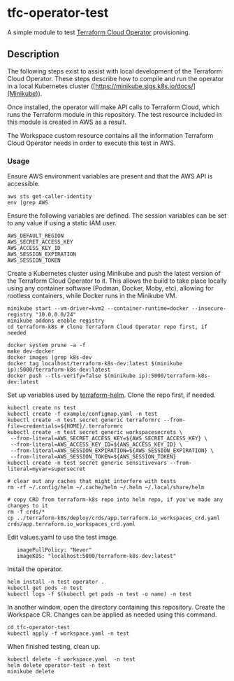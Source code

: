 # tfc-operator-test
A simple module to test [Terraform Cloud Operator](https://github.com/hashicorp/terraform-k8s) provisioning.

## Description

The following steps exist to assist with local development of the Terraform Cloud Operator. These steps describe how to compile and run the operator in a local Kubernetes cluster ([https://minikube.sigs.k8s.io/docs/](Minikube)).

Once installed, the operator will make API calls to Terraform Cloud, which runs the Terraform module in this repository. The test resource included in this module is created in AWS as a result.

The Workspace custom resource contains all the information Terraform Cloud Operator needs in order to execute this test in AWS.

### Usage

Ensure AWS environment variables are present and that the AWS API is accessible.

```
aws sts get-caller-identity
env |grep AWS
```

Ensure the following variables are defined. The session variables can be set to any value if using a static IAM user.

```
AWS_DEFAULT_REGION
AWS_SECRET_ACCESS_KEY
AWS_ACCESS_KEY_ID
AWS_SESSION_EXPIRATION
AWS_SESSION_TOKEN
```

Create a Kubernetes cluster using Minikube and push the latest version of the Terraform Cloud Operator to it. This allows the build to take place locally using any container software (Podman, Docker, Moby, etc), allowing for rootless containers, while Docker runs in the Minikube VM.

```
minikube start --vm-driver=kvm2 --container-runtime=docker --insecure-registry "10.0.0.0/24"
minikube addons enable registry
cd terraform-k8s # clone Terraform Cloud Operator repo first, if needed

docker system prune -a -f
make dev-docker
docker images |grep k8s-dev
docker tag localhost/terraform-k8s-dev:latest $(minikube ip):5000/terraform-k8s-dev:latest
docker push --tls-verify=false $(minikube ip):5000/terraform-k8s-dev:latest
```

Set up variables used by [terraform-helm](https://github.com/hashicorp/terraform-helm). Clone the repo first, if needed.

```
kubectl create ns test
kubectl create -f example/configmap.yaml -n test
kubectl create -n test secret generic terraformrc --from-file=credentials=${HOME}/.terraformrc
kubectl create -n test secret generic workspacesecrets \
 --from-literal=AWS_SECRET_ACCESS_KEY=${AWS_SECRET_ACCESS_KEY} \
 --from-literal=AWS_ACCESS_KEY_ID=${AWS_ACCESS_KEY_ID} \
 --from-literal=AWS_SESSION_EXPIRATION=${AWS_SESSION_EXPIRATION} \
 --from-literal=AWS_SESSION_TOKEN=${AWS_SESSION_TOKEN}
kubectl create -n test secret generic sensitivevars --from-literal=myvar=supersecret

# clear out any caches that might interfere with tests
rm -rf ~/.config/helm ~/.cache/helm ~/.helm ~/.local/share/helm

# copy CRD from terraform-k8s repo into helm repo, if you've made any changes to it
rm -f crds/*
cp ../terraform-k8s/deploy/crds/app.terraform.io_workspaces_crd.yaml crds/app.terraform.io_workspaces_crd.yaml
```

Edit values.yaml to use the test image.

```
   imagePullPolicy: "Never"
   imageK8S: "localhost:5000/terraform-k8s-dev:latest"
```


Install the operator.

```
helm install -n test operator .
kubectl get pods -n test
kubectl logs -f $(kubectl get pods -n test -o name) -n test
```

In another window, open the directory containing this repository. Create the Workspace CR. Changes can be applied as needed using this command.

```
cd tfc-operator-test
kubectl apply -f workspace.yaml -n test
```

When finished testing, clean up.

```
kubectl delete -f workspace.yaml  -n test
helm delete operator-test -n test
minikube delete
```
